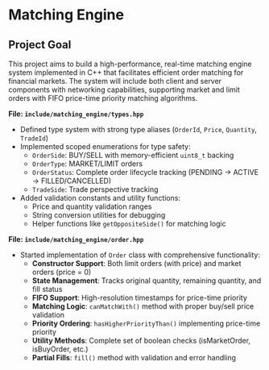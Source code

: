 # Matching Engine

## Project Goal

This project aims to build a high-performance, real-time matching engine system implemented in C++ that facilitates efficient order matching for financial markets. The system will include both client and server components with networking capabilities, supporting market and limit orders with FIFO price-time priority matching algorithms.



**File: `include/matching_engine/types.hpp`**
- Defined type system with strong type aliases (`OrderId`, `Price`, `Quantity`, `TradeId`)
- Implemented scoped enumerations for type safety:
  - `OrderSide`: BUY/SELL with memory-efficient `uint8_t` backing
  - `OrderType`: MARKET/LIMIT orders
  - `OrderStatus`: Complete order lifecycle tracking (PENDING → ACTIVE → FILLED/CANCELLED)
  - `TradeSide`: Trade perspective tracking
- Added validation constants and utility functions:
  - Price and quantity validation ranges
  - String conversion utilities for debugging
  - Helper functions like `getOppositeSide()` for matching logic

**File: `include/matching_engine/order.hpp`**
- Started implementation of `Order` class with comprehensive functionality:
  - **Constructor Support**: Both limit orders (with price) and market orders (price = 0)
  - **State Management**: Tracks original quantity, remaining quantity, and fill status
  - **FIFO Support**: High-resolution timestamps for price-time priority
  - **Matching Logic**: `canMatchWith()` method with proper buy/sell price validation
  - **Priority Ordering**: `hasHigherPriorityThan()` implementing price-time priority
  - **Utility Methods**: Complete set of boolean checks (isMarketOrder, isBuyOrder, etc.)
  - **Partial Fills**: `fill()` method with validation and error handling


